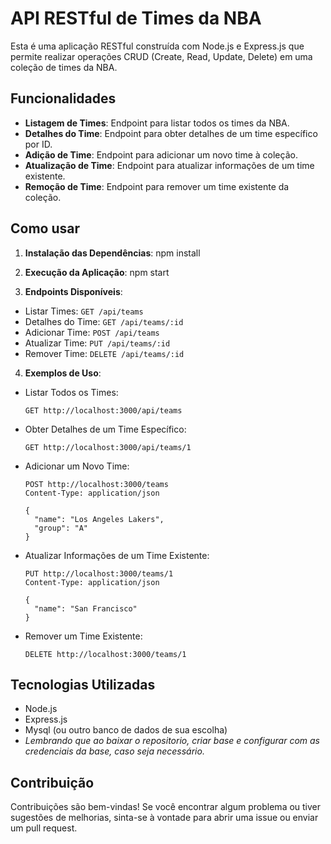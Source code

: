 # API RESTful de Times da NBA

Esta é uma aplicação RESTful construída com Node.js e Express.js que permite realizar operações CRUD (Create, Read, Update, Delete) em uma coleção de times da NBA.

## Funcionalidades

- **Listagem de Times**: Endpoint para listar todos os times da NBA.
- **Detalhes do Time**: Endpoint para obter detalhes de um time específico por ID.
- **Adição de Time**: Endpoint para adicionar um novo time à coleção.
- **Atualização de Time**: Endpoint para atualizar informações de um time existente.
- **Remoção de Time**: Endpoint para remover um time existente da coleção.

## Como usar

1. **Instalação das Dependências**:
npm install

2. **Execução da Aplicação**:
npm start


3. **Endpoints Disponíveis**:

- Listar Times: `GET /api/teams`
- Detalhes do Time: `GET /api/teams/:id`
- Adicionar Time: `POST /api/teams`
- Atualizar Time: `PUT /api/teams/:id`
- Remover Time: `DELETE /api/teams/:id`

4. **Exemplos de Uso**:

- Listar Todos os Times:
  ```
  GET http://localhost:3000/api/teams
  ```

- Obter Detalhes de um Time Específico:
  ```
  GET http://localhost:3000/api/teams/1
  ```

- Adicionar um Novo Time:
  ```
  POST http://localhost:3000/teams
  Content-Type: application/json

  {
    "name": "Los Angeles Lakers",
    "group": "A"
  }
  ```

- Atualizar Informações de um Time Existente:
  ```
  PUT http://localhost:3000/teams/1
  Content-Type: application/json

  {
    "name": "San Francisco"
  }
  ```

- Remover um Time Existente:
  ```
  DELETE http://localhost:3000/teams/1
  ```

## Tecnologias Utilizadas

- Node.js
- Express.js
- Mysql (ou outro banco de dados de sua escolha)
- *Lembrando que ao baixar o repositorio, criar base e configurar com as credenciais da base, caso seja necessário.*

## Contribuição

Contribuições são bem-vindas! Se você encontrar algum problema ou tiver sugestões de melhorias, sinta-se à vontade para abrir uma issue ou enviar um pull request.

